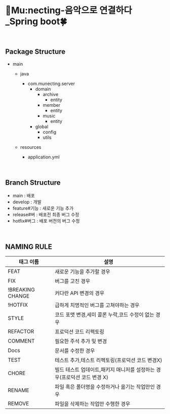 # 🎵Mu:necting-음악으로 연결하다_Spring boot🍀
<br/>

## Package Structure
- main
  - java
    - com.munecting.server
      - domain
        - archive 
          - entity 
        - member
          - entity
        - music
          - entity
      - global
        - config
        - utils
            
  - resources
    - application.yml

<br/>

## Branch Structure
- main : 배포
- develop : 개발
- feature#기능 : 새로운 기능 추가
- release#버 : 배포전 최종 버그 수정
- hotfix#버그 : 배포 버전의 버그 수정

<br/>

## NAMING RULE

|태그 이름|설명|
|---------|-----------------|
|FEAT|새로운 기능을 추가할 경우|
|FIX|버그를 고친 경우|
|!BREAKING CHANGE|커다란 API 변경의 경우|
|!HOTFIX|급하게 치명적인 버그를 고쳐야하는 경우|
|STYLE|코드 포맷 변경,세미 콜론 누락,코드 수정이 없는 경우|
|REFACTOR|프로덕션 코드 리펙토링|
|COMMENT|필요한 주석 추가 및 변경|
|Docs|문서를 수정한 경우|
|TEST|테스트 추가,테스트 리펙토링(프로덕션 코드 변경X)|
|CHORE|빌드 테스트 업데이트,패키지 매니저를 설정하는 경우(프로덕션 코드 변경 X)|
|RENAME|파일 혹은 폴더명을 수정하거나 옮기는 작업만인 경우|
|REMOVE|파일을 삭제하는 작업만 수행한 경우|









